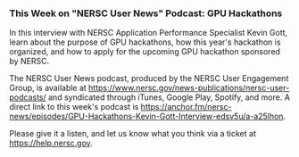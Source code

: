 ### This Week on "NERSC User News" Podcast: GPU Hackathons

In this interview with NERSC Application Performance Specialist Kevin Gott,
learn about the purpose of GPU hackathons, how this year's hackathon is
organized, and how to apply for the upcoming GPU hackathon sponsored by NERSC.

The NERSC User News podcast, produced by the NERSC User Engagement Group, is 
available at <https://www.nersc.gov/news-publications/nersc-user-podcasts/> and 
syndicated through iTunes, Google Play, Spotify, and more. A direct link to this week's podcast is 
<https://anchor.fm/nersc-news/episodes/GPU-Hackathons-Kevin-Gott-Interview-edsv5u/a-a25lhon>.

Please give it a listen, and let us know what you think via a ticket at
<https://help.nersc.gov>.

